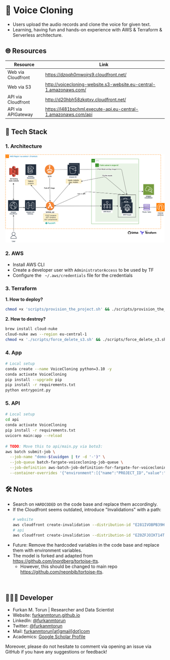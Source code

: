 # 🤖 Voice Cloning
- Users upload the audio records and clone the voice for given text.
- Learning, having fun and hands-on experience with AWS & Terraform & Serverless architecture.

## 🌐 Resources

| Resource | Link |
|---|---|
| Web via Cloudfront | https://dzpqh0mwojrs9.cloudfront.net/ |
| Web via S3 | http://voicecloning-website.s3-website.eu-central-1.amazonaws.com/ |
| API via Cloudfront | http://d20hbh58zkqtxv.cloudfront.net/ |
| API via APIGateway | https://l481bschml.execute-api.eu-central-1.amazonaws.com/api |


## 🚀 Tech Stack

### 1. Architecture

![Architecture.png](Architecture.png)

### 2. AWS

- Install AWS CLI
- Create a developer user with `AdministratorAccess` to be used by TF
- Configure the ` ~/.aws/credentials` file for the credentials

### 3. Terraform

**1. How to deploy?**

```bash
chmod +x 'scripts/provision_the_project.sh' && ./scripts/provision_the_project.sh
```

**2. How to destroy?**
```bash
brew install cloud-nuke
cloud-nuke aws --region eu-central-1
chmod +x './scripts/force_delete_s3.sh' && ./scripts/force_delete_s3.sh
```

### 4. App

```bash
# Local setup
conda create --name VoiceCloning python=3.10 -y
conda activate VoiceCloning
pip install --upgrade pip
pip install -r requirements.txt
python entrypoint.py
```

### 5. API
```bash
# Local setup
cd api
conda activate VoiceCloning
pip install -r requirements.txt
uvicorn main:app --reload

# TODO: Move this to api/main.py via boto3:
aws batch submit-job \
  --job-name "demo-$(uuidgen | tr -d '-')" \
  --job-queue batch-fargate-voicecloning-job-queue \
  --job-definition aws-batch-job-definition-for-fargate-for-voicecloning \
  --container-overrides '{"environment":[{"name":"PROJECT_ID","value":"730540022af3402482dddc7180204fbc"}]}'
```

## 🛠️ Notes
- Search on `HARDCODED` on the code base and replace them accordingly.
- If the Cloudfront seems outdated, introduce "Invalidations" with a path:
  ```bash
  # website
  aws cloudfront create-invalidation --distribution-id "E281IVOBPB39H5" --paths "/*"
  # api
  aws cloudfront create-invalidation --distribution-id "EZ0ZFJOIKT14T" --paths "/*"
  ```
- Future: Remove the hardcoded variables in the code base and replace them with environment variables.
- The model is forked and adapted from https://github.com/jnordberg/tortoise-tts.
  * However, this should be changed to main repo https://github.com/neonbjb/tortoise-tts.

<br>

## 👨🏻‍💻 Developer
- Furkan M. Torun | Researcher and Data Scientist
- Website: [furkanmtorun.github.io](https://furkanmtorun.github.io)
- LinkedIn: [@furkanmtorun](https://www.linkedin.com/in/furkanmtorun)
- Twitter: [@furkanmtorun](https://www.twitter.com/furkanmtorun)
- Mail: [furkanmtorun[at]gmail[dot]com](mailto:furkanmtorun@gmail.com) 
- Academics: [Google Scholar Profile](https://scholar.google.com/citations?user=d5ZyOZ4AAAAJ) 

Moreover, please do not hesitate to comment via opening an issue via GitHub if you have any suggestions or feedback!
